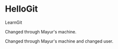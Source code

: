 HelloGit
========

LearnGit


Changed through Mayur's machine.

Changed through Mayur's machine and changed user.